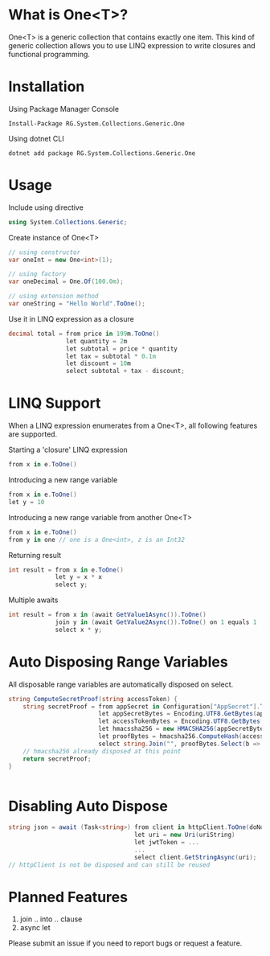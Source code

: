 # What is One&lt;T&gt;?
One&lt;T&gt; is a generic collection that contains exactly one item. This kind of generic collection allows you to use LINQ expression to write closures and functional programming.

# Installation
Using Package Manager Console
```
Install-Package RG.System.Collections.Generic.One
```
Using dotnet CLI
```
dotnet add package RG.System.Collections.Generic.One
```

# Usage
Include using directive
```csharp
using System.Collections.Generic;
```
Create instance of One&lt;T&gt;
```csharp
// using constructor
var oneInt = new One<int>(1);

// using factory
var oneDecimal = One.Of(100.0m);

// using extension method
var oneString = "Hello World".ToOne();
```
Use it in LINQ expression as a closure
```csharp
decimal total = from price in 199m.ToOne()
                let quantity = 2m
                let subtotal = price * quantity
                let tax = subtotal * 0.1m
                let discount = 10m
                select subtotal + tax - discount;
```

# LINQ Support
When a LINQ expression enumerates from a One&lt;T&gt;, all following features are supported.

Starting a 'closure' LINQ expression
```csharp
from x in e.ToOne()
```
Introducing a new range variable
```csharp
from x in e.ToOne()
let y = 10
```
Introducing a new range variable from another One&lt;T&gt;
```csharp
from x in e.ToOne()
from y in one // one is a One<int>, z is an Int32
```
Returning result
```csharp
int result = from x in e.ToOne()
             let y = x * x
             select y;
```
Multiple awaits
```csharp
int result = from x in (await GetValue1Async()).ToOne()
             join y in (await GetValue2Async()).ToOne() on 1 equals 1
             select x * y;
```

# Auto Disposing Range Variables
All disposable range variables are automatically disposed on select.
```csharp
string ComputeSecretProof(string accessToken) {
    string secretProof = from appSecret in Configuration["AppSecret"].ToOne()
                         let appSecretBytes = Encoding.UTF8.GetBytes(appSecret)
                         let accessTokenBytes = Encoding.UTF8.GetBytes(accessToken)
                         let hmacssha256 = new HMACSHA256(appSecretBytes)
                         let proofBytes = hmacsha256.ComputeHash(accessTokenBytes)
                         select string.Join("", proofBytes.Select(b => b.ToString("x2")));
    // hmacsha256 already disposed at this point
    return secretProof;
}
                     
```

# Disabling Auto Dispose
```csharp
string json = await (Task<string>) from client in httpClient.ToOne(doNotDisposeValueOnDispose: true)
                                   let uri = new Uri(uriString)
                                   let jwtToken = ...
                                   ...
                                   select client.GetStringAsync(uri);
// httpClient is not be disposed and can still be reused
```

# Planned Features
1. join .. into .. clause
2. async let

Please submit an issue if you need to report bugs or request a feature.
